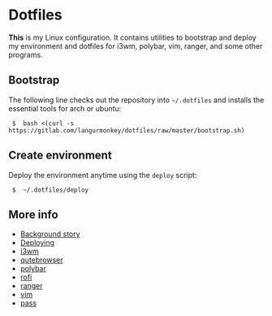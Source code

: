 # Dotfiles

**This** is my Linux configuration. 
It contains utilities to bootstrap and deploy my environment and dotfiles for
i3wm, polybar, vim, ranger, and some other programs.

## Bootstrap

The following line checks out the repository into `~/.dotfiles` and installs the essential tools for arch or ubuntu:

```
 $  bash <(curl -s https://gitlab.com/langurmonkey/dotfiles/raw/master/bootstrap.sh)
```

## Create environment

Deploy the environment anytime using the `deploy` script:

```
 $  ~/.dotfiles/deploy
```

## More info

- [Background story](docs/bg.md)
- [Deploying](docs/deploy.md)
- [i3wm](docs/i3wm.md)
- [qutebrowser](docs/qutebrowser.md)
- [polybar](docs/polybar.md)
- [rofi](docs/rofi.md)
- [ranger](docs/ranger.md)
- [vim](docs/vim.md)
- [pass](docs/pass.md)


